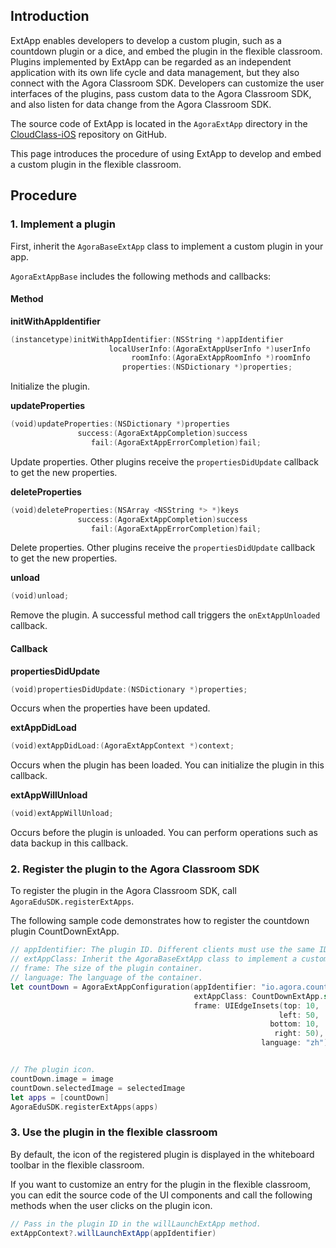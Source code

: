 ## Introduction

ExtApp enables developers to develop a custom plugin, such as a countdown plugin or a dice, and embed the plugin in the flexible classroom. Plugins implemented by ExtApp can be regarded as an independent application with its own life cycle and data management, but they also connect with the Agora Classroom SDK. Developers can customize the user interfaces of the plugins, pass custom data to the Agora Classroom SDK, and also listen for data change from the Agora Classroom SDK. 

The source code of ExtApp is located in the `AgoraExtApp` directory in the [CloudClass-iOS](https://github.com/AgoraIO-Community/CloudClass-iOS) repository on GitHub.

This page introduces the procedure of using ExtApp to develop and embed a custom plugin in the flexible classroom.

## Procedure

### 1. Implement a plugin

First, inherit the `AgoraBaseExtApp` class to implement a custom plugin in your app.

`AgoraExtAppBase` includes the following methods and callbacks:

#### Method

**initWithAppIdentifier**

```swift
(instancetype)initWithAppIdentifier:(NSString *)appIdentifier
                      localUserInfo:(AgoraExtAppUserInfo *)userInfo
                           roomInfo:(AgoraExtAppRoomInfo *)roomInfo
                         properties:(NSDictionary *)properties;
```

Initialize the plugin.

**updateProperties**

```swift
(void)updateProperties:(NSDictionary *)properties
               success:(AgoraExtAppCompletion)success
                  fail:(AgoraExtAppErrorCompletion)fail;
```

Update properties. Other plugins receive the `propertiesDidUpdate` callback to get the new properties.

**deleteProperties**

```swift
(void)deleteProperties:(NSArray <NSString *> *)keys
               success:(AgoraExtAppCompletion)success
                  fail:(AgoraExtAppErrorCompletion)fail;
```

Delete properties. Other plugins receive the `propertiesDidUpdate` callback to get the new properties.

**unload**

```swift
(void)unload;
```

Remove the plugin. A successful method call triggers the `onExtAppUnloaded` callback.

#### Callback

**propertiesDidUpdate**

```swift
(void)propertiesDidUpdate:(NSDictionary *)properties;
```

Occurs when the properties have been updated.

**extAppDidLoad**

```swift
(void)extAppDidLoad:(AgoraExtAppContext *)context;
```

Occurs when the plugin has been loaded. You can initialize the plugin in this callback.

**extAppWillUnload**

```swift
(void)extAppWillUnload;
```

Occurs before the plugin is unloaded. You can perform operations such as data backup in this callback.

### 2. Register the plugin to the Agora Classroom SDK

To register the plugin in the Agora Classroom SDK, call `AgoraEduSDK.registerExtApps`.

The following sample code demonstrates how to register the countdown plugin CountDownExtApp.

```swift
// appIdentifier: The plugin ID. Different clients must use the same ID for the same plugin. 
// extAppClass: Inherit the AgoraBaseExtApp class to implement a custom plugin. 
// frame: The size of the plugin container. 
// language: The language of the container.
let countDown = AgoraExtAppConfiguration(appIdentifier: "io.agora.countdown",
                                         extAppClass: CountDownExtApp.self,
                                         frame: UIEdgeInsets(top: 10,
                                                            left: 50,
                                                          bottom: 10,
                                                           right: 50),
                                                        language: "zh")


// The plugin icon. 
countDown.image = image
countDown.selectedImage = selectedImage
let apps = [countDown]
AgoraEduSDK.registerExtApps(apps)
```

### 3. Use the plugin in the flexible classroom

By default, the icon of the registered plugin is displayed in the whiteboard toolbar in the flexible classroom.

If you want to customize an entry for the plugin in the flexible classroom, you can edit the source code of the UI components and call the following methods when the user clicks on the plugin icon.

```java
// Pass in the plugin ID in the willLaunchExtApp method. 
extAppContext?.willLaunchExtApp(appIdentifier)
```
